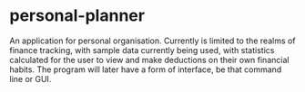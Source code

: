 # personal-planner
An application for personal organisation. Currently is limited to the realms of finance tracking, with sample data currently being used, with statistics calculated for the user to view and make deductions on their own financial habits. The program will later have a form of interface, be that command line or GUI.